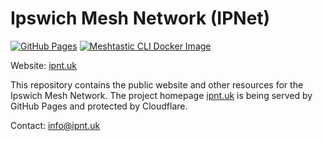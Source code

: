 # Ipswich Mesh Network (IPNet)

[![GitHub Pages](https://github.com/jinglemansweep/ipnet/actions/workflows/hugo.yaml/badge.svg)](https://github.com/jinglemansweep/ipnet/actions/workflows/hugo.yaml) [![Meshtastic CLI Docker Image](https://github.com/jinglemansweep/ipnet/actions/workflows/docker-meshtastic-cli.yml/badge.svg)](https://github.com/jinglemansweep/ipnet/actions/workflows/docker-meshtastic-cli.yml)

Website: [ipnt.uk](https://ipnt.uk)

This repository contains the public website and other resources for the Ipswich Mesh Network. The project homepage [ipnt.uk](https://ipnt.uk) is being served by GitHub Pages and protected by Cloudflare.

Contact: [info@ipnt.uk](mailto:info@ipnt.uk?subject=Query)



